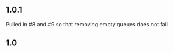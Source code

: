 1.0.1
--------------------------------
Pulled in #8 and #9 so that removing empty queues
does not fail

1.0
---------------------------------
